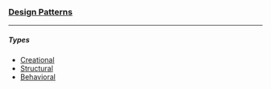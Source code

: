 ﻿### [Design Patterns](https://en.wikipedia.org/wiki/Design_Patterns)
<hr>

##### Types
  
  * [Creational](https://en.wikipedia.org/wiki/Design_Patterns#Creational)
  * [Structural](https://en.wikipedia.org/wiki/Design_Patterns#Structural)
  * [Behavioral](https://en.wikipedia.org/wiki/Design_Patterns#Behavioral)
